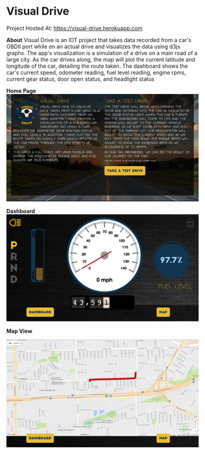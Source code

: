 # Visual Drive
Project Hosted At: https://visual-drive.herokuapp.com

**About**
 Visual Drive is an IOT project that takes data recorded from a 
 car's OBDII port while on an actual drive and visualizes the data using d3js graphs. 
 The app's visualization is a simulation of a drive on a main road of a large city. 
 As the car drives along, the map will plot the current latitude and longitude of the car, 
 detailing the route taken. The dashboard shows the car's current speed, odometer reading, 
 fuel level reading, engine rpms, current gear status, door open status, and headlight status
 
 **Home Page**
 ![Home Page](https://github.com/uthrakrishnan/carDashboard/blob/master/client/images/HomePage.png)
 
 **Dashboard**
 ![Dashboard](https://github.com/uthrakrishnan/carDashboard/blob/master/client/images/dashboard.png)
 
 **Map View**
 
![Map](https://github.com/uthrakrishnan/carDashboard/blob/master/client/images/mapView.png)

